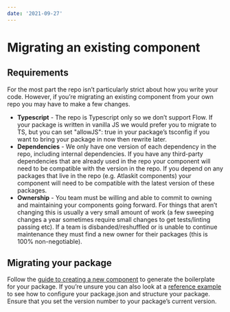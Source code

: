 ```yaml
---
date: '2021-09-27'
---
```


# Migrating an existing component

## Requirements

For the most part the repo isn’t particularly strict about how you write your code. However, if you’re migrating an existing component from your own repo you may have to make a few changes.

- **Typescript** - The repo is Typescript only so we don’t support Flow. If your package is written in vanilla JS we would prefer you to migrate to TS, but you can set "allowJS": true in your package’s tsconfig if you want to bring your package in now then rewrite later.
- **Dependencies** - We only have one version of each dependency in the repo, including internal dependencies. If you have any third-party dependencies that are already used in the repo your component will need to be compatible with the version in the repo. If you depend on any packages that live in the repo (e.g. Atlaskit components) your component will need to be compatible with the latest version of these packages.
- **Ownership** - You team must be willing and able to commit to owning and maintaining your components going forward. For things that aren’t changing this is usually a very small amount of work (a few sweeping changes a year sometimes require small changes to get tests/linting passing etc). If a team is disbanded/reshuffled or is unable to continue maintenance they must find a new owner for their packages (this is 100% non-negotiable).

## Migrating your package

Follow the [guide to creating a new component](/cloud/framework/atlassian-frontend/getting-started/03-creating-a-new-component) to generate the boilerplate for your package. If you’re unsure you can also look at a [reference example](https://bitbucket.org/atlassian/atlassian-frontend/src/master/packages/reference/) to see how to configure your package.json and structure your package. Ensure that you set the version number to your package’s current version.
